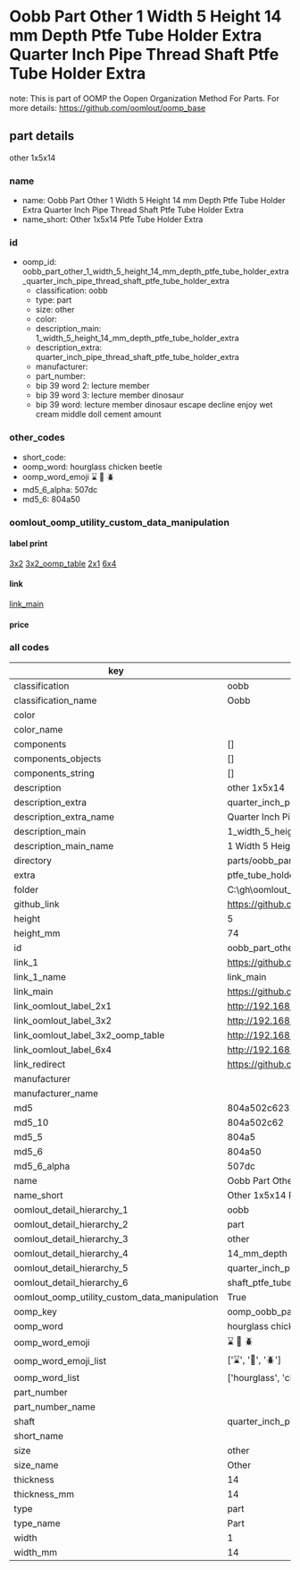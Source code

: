 # Oobb Part Other 1 Width 5 Height 14 mm Depth Ptfe Tube Holder Extra Quarter Inch Pipe Thread Shaft Ptfe Tube Holder Extra  

note: This is part of OOMP the Oopen Organization Method For Parts. For more details: https://github.com/oomlout/oomp_base

##  part details
  



other 1x5x14



### name
* name: Oobb Part Other 1 Width 5 Height 14 mm Depth Ptfe Tube Holder Extra Quarter Inch Pipe Thread Shaft Ptfe Tube Holder Extra
* name_short: Other 1x5x14 Ptfe Tube Holder Extra
### id
* oomp_id: oobb_part_other_1_width_5_height_14_mm_depth_ptfe_tube_holder_extra_quarter_inch_pipe_thread_shaft_ptfe_tube_holder_extra
  * classification: oobb
  * type: part
  * size: other
  * color: 
  * description_main: 1_width_5_height_14_mm_depth_ptfe_tube_holder_extra
  * description_extra: quarter_inch_pipe_thread_shaft_ptfe_tube_holder_extra
  * manufacturer: 
  * part_number: 
  * bip 39 word 2: lecture member
  * bip 39 word 3: lecture member dinosaur
  * bip 39 word: lecture member dinosaur escape decline enjoy wet cream middle doll cement amount

### other_codes
* short_code: 
* oomp_word: hourglass chicken beetle
* oomp_word_emoji :hourglass: :chicken: :beetle:
* md5_6_alpha: 507dc
* md5_6: 804a50






### oomlout_oomp_utility_custom_data_manipulation
#### label print
[3x2](http://192.168.1.245:1112/?label=oomp%20507dc)
[3x2_oomp_table](http://192.168.1.108:1112/?label=oomp%20507dc)
[2x1](http://192.168.1.242:1112/?label=oomp%20507dc)
[6x4](http://192.168.1.55:1112/?label=oomp%20507dc)    

#### link

[link_main](https://github.com/oomlout/oomlout_oobb_version_4_generated_parts/tree/main/navigation_oomp/oobb/part/other/1_width_5_height_14_mm_depth_ptfe_tube_holder_extra/quarter_inch_pipe_thread_shaft_ptfe_tube_holder_extra/part)                              

#### price







### all codes 
| key | value |  
| --- | --- |  
| classification | oobb |  
| classification_name | Oobb |  
| color |  |  
| color_name |  |  
| components | [] |  
| components_objects | [] |  
| components_string | [] |  
| description | other 1x5x14 |  
| description_extra | quarter_inch_pipe_thread_shaft_ptfe_tube_holder_extra |  
| description_extra_name | Quarter Inch Pipe Thread Shaft Ptfe Tube Holder Extra |  
| description_main | 1_width_5_height_14_mm_depth_ptfe_tube_holder_extra |  
| description_main_name | 1 Width 5 Height 14 mm Depth Ptfe Tube Holder Extra |  
| directory | parts/oobb_part_other_1_width_5_height_14_mm_depth_ptfe_tube_holder_extra_quarter_inch_pipe_thread_shaft_ptfe_tube_holder_extra |  
| extra | ptfe_tube_holder |  
| folder | C:\gh\oomlout_oobb_version_4_generated_parts\parts\oobb_part_other_1_width_5_height_14_mm_depth_ptfe_tube_holder_extra_quarter_inch_pipe_thread_shaft_ptfe_tube_holder_extra |  
| github_link | https://github.com/oomlout/oomlout_oomp_part_src/tree/main/parts/oobb_part_other_1_width_5_height_14_mm_depth_ptfe_tube_holder_extra_quarter_inch_pipe_thread_shaft_ptfe_tube_holder_extra |  
| height | 5 |  
| height_mm | 74 |  
| id | oobb_part_other_1_width_5_height_14_mm_depth_ptfe_tube_holder_extra_quarter_inch_pipe_thread_shaft_ptfe_tube_holder_extra |  
| link_1 | https://github.com/oomlout/oomlout_oobb_version_4_generated_parts/tree/main/navigation_oomp/oobb/part/other/1_width_5_height_14_mm_depth_ptfe_tube_holder_extra/quarter_inch_pipe_thread_shaft_ptfe_tube_holder_extra/part |  
| link_1_name | link_main |  
| link_main | https://github.com/oomlout/oomlout_oobb_version_4_generated_parts/tree/main/navigation_oomp/oobb/part/other/1_width_5_height_14_mm_depth_ptfe_tube_holder_extra/quarter_inch_pipe_thread_shaft_ptfe_tube_holder_extra/part |  
| link_oomlout_label_2x1 | http://192.168.1.242:1112/?label=oomp%20507dc |  
| link_oomlout_label_3x2 | http://192.168.1.245:1112/?label=oomp%20507dc |  
| link_oomlout_label_3x2_oomp_table | http://192.168.1.108:1112/?label=oomp%20507dc |  
| link_oomlout_label_6x4 | http://192.168.1.55:1112/?label=oomp%20507dc |  
| link_redirect | https://github.com/oomlout/oomlout_oobb_version_4_generated_parts/tree/main/parts/oobb_other_01_05_14_ex_ptfe_tube_holder_sh_quarter_inch_pipe_thread |  
| manufacturer |  |  
| manufacturer_name |  |  
| md5 | 804a502c6232ff312a9c74d07ce2b3f8 |  
| md5_10 | 804a502c62 |  
| md5_5 | 804a5 |  
| md5_6 | 804a50 |  
| md5_6_alpha | 507dc |  
| name | Oobb Part Other 1 Width 5 Height 14 mm Depth Ptfe Tube Holder Extra Quarter Inch Pipe Thread Shaft Ptfe Tube Holder Extra |  
| name_short | Other 1x5x14 Ptfe Tube Holder Extra |  
| oomlout_detail_hierarchy_1 | oobb |  
| oomlout_detail_hierarchy_2 | part |  
| oomlout_detail_hierarchy_3 | other |  
| oomlout_detail_hierarchy_4 | 14_mm_depth |  
| oomlout_detail_hierarchy_5 | quarter_inch_pipe_thread |  
| oomlout_detail_hierarchy_6 | shaft_ptfe_tube_holder_extra |  
| oomlout_oomp_utility_custom_data_manipulation | True |  
| oomp_key | oomp_oobb_part_other_1_width_5_height_14_mm_depth_ptfe_tube_holder_extra_quarter_inch_pipe_thread_shaft_ptfe_tube_holder_extra |  
| oomp_word | hourglass chicken beetle |  
| oomp_word_emoji | :hourglass: :chicken: :beetle: |  
| oomp_word_emoji_list | [':hourglass:', ':chicken:', ':beetle:'] |  
| oomp_word_list | ['hourglass', 'chicken', 'beetle'] |  
| part_number |  |  
| part_number_name |  |  
| shaft | quarter_inch_pipe_thread |  
| short_name |  |  
| size | other |  
| size_name | Other |  
| thickness | 14 |  
| thickness_mm | 14 |  
| type | part |  
| type_name | Part |  
| width | 1 |  
| width_mm | 14 |  
